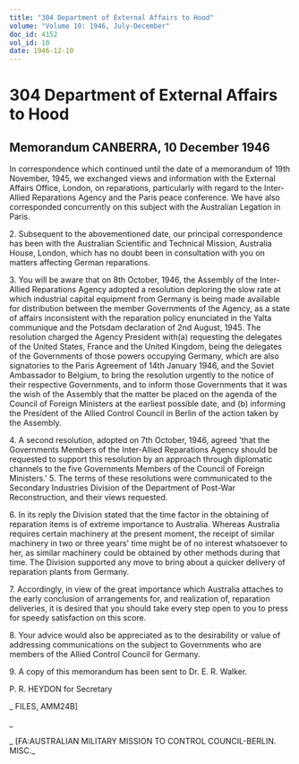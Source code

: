 ```yaml
---
title: "304 Department of External Affairs to Hood"
volume: "Volume 10: 1946, July-December"
doc_id: 4152
vol_id: 10
date: 1946-12-10
---
```


# 304 Department of External Affairs to Hood

## Memorandum CANBERRA, 10 December 1946

In correspondence which continued until the date of a memorandum of 19th November, 1945, we exchanged views and information with the External Affairs Office, London, on reparations, particularly with regard to the Inter-Allied Reparations Agency and the Paris peace conference. We have also corresponded concurrently on this subject with the Australian Legation in Paris.

2\. Subsequent to the abovementioned date, our principal correspondence has been with the Australian Scientific and Technical Mission, Australia House, London, which has no doubt been in consultation with you on matters affecting German reparations.

3\. You will be aware that on 8th October, 1946, the Assembly of the Inter-Allied Reparations Agency adopted a resolution deploring the slow rate at which industrial capital equipment from Germany is being made available for distribution between the member Governments of the Agency, as a state of affairs inconsistent with the reparation policy enunciated in the Yalta communique and the Potsdam declaration of 2nd August, 1945. The resolution charged the Agency President with(a) requesting the delegates of the United States, France and the United Kingdom, being the delegates of the Governments of those powers occupying Germany, which are also signatories to the Paris Agreement of 14th January 1946, and the Soviet Ambassador to Belgium, to bring the resolution urgently to the notice of their respective Governments, and to inform those Governments that it was the wish of the Assembly that the matter be placed on the agenda of the Council of Foreign Ministers at the earliest possible date, and (b) informing the President of the Allied Control Council in Berlin of the action taken by the Assembly.

4\. A second resolution, adopted on 7th October, 1946, agreed 'that the Governments Members of the Inter-Allied Reparations Agency should be requested to support this resolution by an approach through diplomatic channels to the five Governments Members of the Council of Foreign Ministers.' 5. The terms of these resolutions were communicated to the Secondary Industries Division of the Department of Post-War Reconstruction, and their views requested.

6\. In its reply the Division stated that the time factor in the obtaining of reparation items is of extreme importance to Australia. Whereas Australia requires certain machinery at the present moment, the receipt of similar machinery in two or three years' time might be of no interest whatsoever to her, as similar machinery could be obtained by other methods during that time. The Division supported any move to bring about a quicker delivery of reparation plants from Germany.

7\. Accordingly, in view of the great importance which Australia attaches to the early conclusion of arrangements for, and realization of, reparation deliveries, it is desired that you should take every step open to you to press for speedy satisfaction on this score.

8\. Your advice would also be appreciated as to the desirability or value of addressing communications on the subject to Governments who are members of the Allied Control Council for Germany.

9\. A copy of this memorandum has been sent to Dr. E. R. Walker.

P. R. HEYDON for Secretary

_ FILES, AMM24B]

_

_ [FA:AUSTRALIAN MILITARY MISSION TO CONTROL COUNCIL-BERLIN. MISC._
